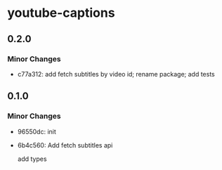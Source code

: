 # youtube-captions

## 0.2.0

### Minor Changes

- c77a312: add fetch subtitles by video id; rename package; add tests

## 0.1.0

### Minor Changes

- 96550dc: init
- 6b4c560: Add fetch subtitles api

  add types
